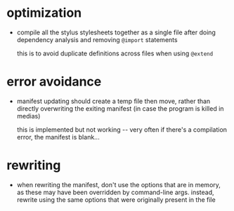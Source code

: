 # optimization

 - compile all the stylus stylesheets together as a single file after doing dependency analysis and removing `@import` statements

    this is to avoid duplicate definitions across files when using `@extend`

# error avoidance

 - manifest updating should create a temp file then move, rather than directly overwriting the exiting manifest (in case the program is killed in medias)

    this is implemented but not working -- very often if there's a compilation error, the manifest is blank...


# rewriting

 - when rewriting the manifest, don't use the options that are in memory, as these may have been overridden by command-line args. instead, rewrite using the same options that were originally present in the file
